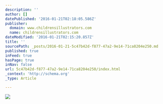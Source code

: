 ```yaml
---
description: ''
author: []
datePublished: '2016-01-21T02:18:05.586Z'
publisher:
  domain: www.childrensillustrators.com
  name: childrensillustrators.com
dateModified: '2016-01-21T02:15:20.857Z'
title: ''
sourcePath: _posts/2016-01-21-5c47b42d-f877-47a2-9e14-71ca8204e250.md
published: true
inFeed: true
hasPage: true
inNav: false
url: 5c47b42d-f877-47a2-9e14-71ca8204e250/index.html
_context: 'http://schema.org'
_type: Article

---
```

![](http://www.childrensillustrators.com/portfolioIllustrations/82017.jpg)